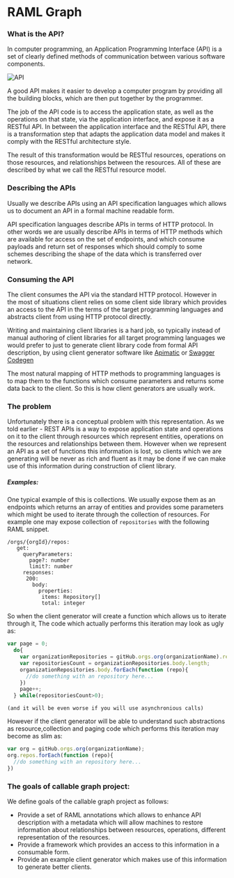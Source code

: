 # RAML Graph

### What is the API?
In computer programming, an Application Programming Interface (API) is a set of clearly defined methods of communication
between various software components. 


![API](http://restful-api-design.readthedocs.io/en/latest/_images/scope.png)


A good API makes it easier to develop a computer program by providing all the building blocks, 
which are then put together by the programmer. 

The job of the API code is to access the application state, 
as well as the operations on that state, via the application interface, 
and expose it as a RESTful API. In between the application interface and the RESTful API, 
there is a transformation step that adapts the application data model and makes 
it comply with the RESTful architecture style.

The result of this transformation would be RESTful resources, operations on those resources, and relationships between the resources. 
All of these are described by what we call the RESTful resource model.

### Describing the APIs

Usually we describe APIs using an API specification languages which allows us to document an API in a formal machine readable form.

API specification languages describe APIs in terms of HTTP protocol. In other words we are usually describe APIs
in terms of HTTP methods which are available for access on the set of endpoints, and 
which consume  payloads and return set of responses which should comply to some schemes describing the shape of the data which 
is transferred over network.


### Consuming the API

The client consumes the API via the standard HTTP protocol. However in the most of situations client relies on 
some client side library which provides an access to the API in the terms of the target programming languages and abstracts client
from using HTTP protocol directly. 

Writing and maintaining client libraries is a hard job, so typically instead of manual authoring of client libraries for all 
target programming languages we would prefer to just to generate client library code from formal API description, by using 
client generator software like [Apimatic](https://apimatic.io) or [Swagger Codegen](https://github.com/swagger-api/swagger-codegen)

The most natural mapping of HTTP methods to programming languages is to map them to the functions which consume parameters and
returns some data back to the client. So this is how client generators are usually work.

### The problem

Unfortunately there is a conceptual problem with this representation. As we told earlier - REST APIs is a way to expose application
state and operations on it to the client through resources which represent entities, operations on the resources and relationships 
between them. However when we represent an API as a set of functions this information is lost, so clients which we are generating
will be never as rich and fluent as it may be done if we can make use of this information during construction of client library.

##### Examples:

One typical example of this is collections. We usually expose them as an endpoints which returns an array of entities
and provides some parameters which might be used to iterate through the collection of resources. For example one may 
expose collection of `repositories` with the following RAML snippet.

```raml
/orgs/{orgId}/repos:
   get:
     queryParameters:
       page?: number
       limit?: number
     responses:
      200:
        body:
          properties:
           items: Repository[]
           total: integer
```

So when the client generator will create a function which allows us to iterate through it, The code which actually performs this iteration
may look as ugly as:

```javascript
var page = 0;
  do{
    var organizationRepositories = gitHub.orgs.org(organizationName).repos.get({page:page});
    var repositoriesCount = organizationRepositories.body.length;
    organizationRepositories.body.forEach(function (repo){
      //do something with an repository here...  
    })
    page++;    
  } while(repositoriesCount>0);  
```
`(and it will be even worse if you will use asynchronious calls)`

However if the client generator will be able to understand such abstractions as resource,collection and paging code which
performs this iteration may become as slim as:

```javascript
var org = gitHub.orgs.org(organizationName);
org.repos.forEach(function (repo){
  //do something with an repository here...  
})
```

### The goals of callable graph project:

We define goals of the callable graph project as follows:
 
 * Provide a set of RAML annotations which allows to enhance API description with
a metadata which will allow machines to restore information about relationships between resources, operations, 
different representation of the resources.
 * Provide a framework which provides an access to this information in a consumable form.
 * Provide an example client generator which makes use of this information to generate better clients.




